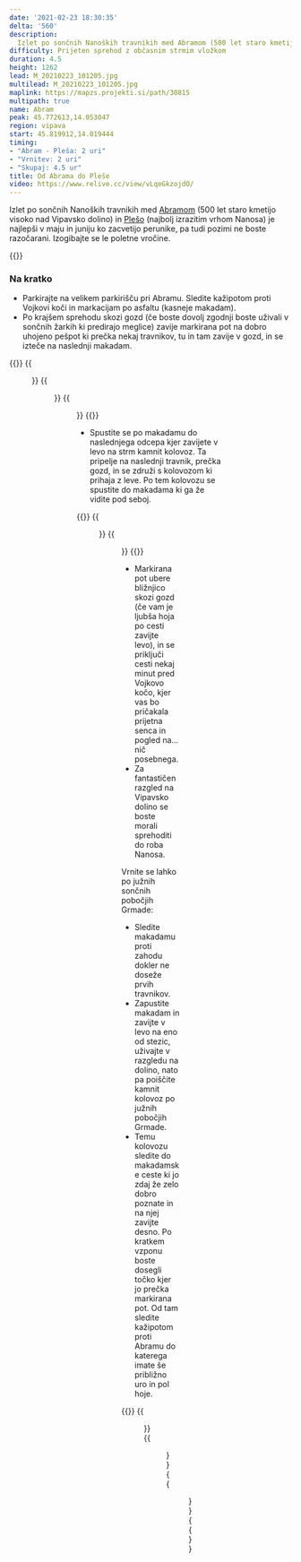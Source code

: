 ```yaml
---
date: '2021-02-23 18:30:35'
delta: '560'
description: 
  Izlet po sončnih Nanoških travnikih med Abramom (500 let staro kmetijo visoko nad Vipavsko dolino) in Plešo (najbolj izrazitim vrhom Nanosa) je najlepši v maju in juniju ko zacvetijo perunike.
difficulty: Prijeten sprehod z občasnim strmim vložkom
duration: 4.5
height: 1262
lead: M_20210223_101205.jpg
multilead: M_20210223_101205.jpg
maplink: https://mapzs.projekti.si/path/30815
multipath: true
name: Abram
peak: 45.772613,14.053047
region: vipava
start: 45.819912,14.019444
timing:
- "Abram - Pleša: 2 uri"
- "Vrnitev: 2 uri"
- "Skupaj: 4.5 ur"
title: Od Abrama do Pleše
video: https://www.relive.cc/view/vLqeGkzojdO/
---
```

Izlet po sončnih Nanoških travnikih med [Abramom](https://www.abram-si.com/ANG/page.html) (500 let staro kmetijo visoko nad Vipavsko dolino) in [Plešo](../) (najbolj izrazitim vrhom Nanosa) je najlepši v maju in juniju ko zacvetijo perunike, pa tudi pozimi ne boste razočarani. Izogibajte se le poletne vročine.

{{<hike-details>}}

### Na kratko

* Parkirajte na velikem parkirišču pri Abramu. Sledite kažipotom proti Vojkovi koči in markacijam po asfaltu (kasneje makadam).
* Po krajšem sprehodu skozi gozd (če boste dovolj zgodnji boste uživali v sončnih žarkih ki predirajo meglice) zavije markirana pot na dobro uhojeno pešpot ki prečka nekaj travnikov, tu in tam zavije v gozd, in se izteče na naslednji makadam.

{{<gallery>}}
{{<figure src="M_20210223_085309.jpg">}}
{{<figure src="M_20210223_090427.jpg">}}
{{<figure src="M_20210223_091500.jpg">}}
{{</gallery>}}

* Spustite se po makadamu do naslednjega odcepa kjer zavijete v levo na strm kamnit kolovoz. Ta pripelje na naslednji travnik, prečka gozd, in se združi s kolovozom ki prihaja z leve. Po tem kolovozu se spustite do makadama ki ga že vidite pod seboj.

{{<gallery>}}
{{<figure src="M_20210223_095516.jpg">}}
{{<figure src="M_20210223_101205.jpg">}}
{{</gallery>}}

* Markirana pot ubere bližnjico skozi gozd (če vam je ljubša hoja po cesti zavijte levo), in se priključi cesti nekaj minut pred Vojkovo kočo, kjer vas bo pričakala prijetna senca in pogled na... nič posebnega.
* Za fantastičen razgled na Vipavsko dolino se boste morali sprehoditi do roba Nanosa.

Vrnite se lahko po južnih sončnih pobočjih Grmade:

* Sledite makadamu proti zahodu dokler ne doseže prvih travnikov.
* Zapustite makadam in zavijte v levo na eno od stezic, uživajte v razgledu na dolino, nato pa poiščite kamnit kolovoz po južnih pobočjih Grmade.
* Temu kolovozu sledite do makadamske ceste ki jo zdaj že zelo dobro poznate in na njej zavijte desno. Po kratkem vzponu boste dosegli točko kjer jo prečka markirana pot. Od tam sledite kažipotom proti Abramu do katerega imate še približno uro in pol hoje.

{{<gallery>}}
{{<figure src="M_20210223_111955.jpg">}}
{{<figure src="M_20210223_112115.jpg">}}
{{<figure src="M_20210223_114438.jpg">}}
{{</gallery>}}
